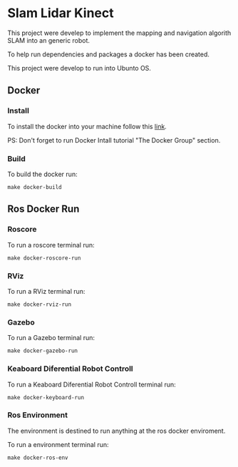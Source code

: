 # Slam Lidar Kinect

This project were develep to implement the mapping and navigation algorith SLAM into an generic robot.

To help run dependencies and packages a docker has been created.

This project were develop to run into Ubunto OS.

## Docker
### Install
To install the docker into your machine follow this [link](https://runnable.com/docker/install-docker-on-linux).

PS: Don't forget to run Docker Intall tutorial "The Docker Group" section.

### Build
To build the docker run:

```
make docker-build
```

## Ros Docker Run

### Roscore
To run a roscore terminal run:
```
make docker-roscore-run
```

### RViz
To run a RViz terminal run:
```
make docker-rviz-run
```

### Gazebo
To run a Gazebo terminal run:
```
make docker-gazebo-run
```

### Keaboard Diferential Robot Controll
To run a Keaboard Diferential Robot Controll terminal run:
```
make docker-keyboard-run
```


### Ros Environment
The environment is destined to run anything at the ros docker enviroment.

To run a environment terminal run:
```
make docker-ros-env
```



